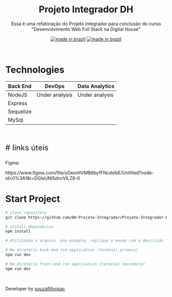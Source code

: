 <div align="center">

# Projeto Integrador DH

<p>Essa é uma refatoração do Projeto Integrador para conclusão do curso "Desenvolvimento Web Full Stack na Digital House"</p>

[![made in brazil](https://img.shields.io/badge/state%20-bulding-009.svg?style=for-the-badge)]() [![made in brazil](https://img.shields.io/badge/made%20in-brazil-008751.svg?style=for-the-badge)](https://www.google.com/maps/place/brazil)

</div>

</br>

# Technologies

<div style="font-size: 2rem" align="center">

| Back End  | DevOps         | Data Analytics |
| --------- | -------------- | -------------- |
| NodeJS    | Under analysis | Under analysis |
| Express   |
| Sequelize |
| MySql     |

</div>

</br>

<p style="font-size: 1.5rem"># links úteis</p>

<p>Figma:</p>
<p>https://www.figma.com/file/uGexnltVMB6byfFNcdslbE/Untitled?node-id=0%3A1&t=DGleUNl5dnvVlLZ8-0</p>

# Start Project

```bash
# clone repository
git clone https://github.com/DH-Projeto-Integrador/Projeto-Integrador-DH.git

# install dependecies
npm install

# Utilizando o arquivo .env-example, replique o mesmo com a descrição ".env" e preencha os dados das suas variáveis locais, tanto no back-end quanto no front-end

# No diretório back-end run application (terminal primary)
npm run dev

# No diretório front-end run application (terminal secondary)
npm run dev

```

</br>

Developer by [souzafilhoisac](https://github.com/souzafilhoisac)
